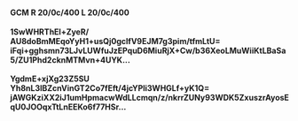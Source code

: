 #### GCM R 20/0c/400 L 20/0c/400
**1SwWHRThEl+ZyeR/**<br/>**AU8doBmMEqoYyH1+usQj0gclfV9EJM7g3pim/tfmLtU=**<br/>**iFqi+gghsmn73LJvLUWfuJzEPquD6MiuRjX+Cw/b36XeoLMuWiiKtLBaSa5/ZU1Phd2cknMTMvn+4UYK...**<br/><br/>
**YgdmE+xjXg23Z5SU**<br/>**Yh8nL3lBZcnVinGT2Co7fEft/4jcYPli3WHGLf+yK1Q=**<br/>**jAWGKziXX2iJ1umHpmacwWdLLcmqn/z/nkrrZUNy93WDK5ZxuszrAyosEqU0JOOqxTtLnEEKo6f77HSr...**